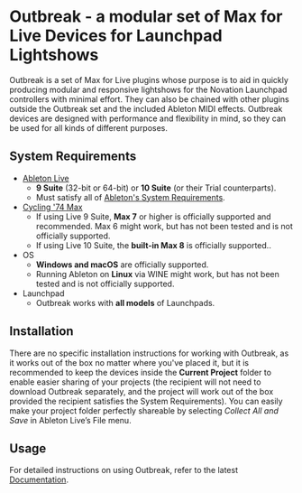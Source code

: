 # Outbreak - a modular set of Max for Live Devices for Launchpad Lightshows

Outbreak is a set of Max for Live plugins whose purpose is to aid in quickly producing modular and responsive lightshows for the Novation Launchpad controllers with minimal effort. They can also be chained with other plugins outside the Outbreak set and the included Ableton MIDI effects. Outbreak devices are designed with performance and flexibility in mind, so they can be used for all kinds of different purposes.

## System Requirements

* [Ableton Live](https://www.ableton.com/en/live/)
    * **9 Suite** (32-bit or 64-bit) or **10 Suite** (or their Trial counterparts).
    * Must satisfy all of [Ableton's System Requirements](https://help.ableton.com/hc/en-us/articles/115001663530-Live-10-Minimum-System-Requirements).
* [Cycling '74 Max](https://cycling74.com/downloads)
    * If using Live 9 Suite, **Max 7** or higher is officially supported and recommended. Max 6 might work, but has not been tested and is not officially supported.
    * If using Live 10 Suite, the **built-in Max 8** is officially supported..
* OS
    * **Windows and macOS** are officially supported.
    * Running Ableton on **Linux** via WINE might work, but has not been tested and is not officially supported.
* Launchpad
    * Outbreak works with **all models** of Launchpads.

## Installation

There are no specific installation instructions for working with Outbreak, as it works out of the box no matter where you've placed it, but it is recommended to keep the devices inside the **Current Project** folder to enable easier sharing of your projects (the recipient will not need to download Outbreak separately, and the project will work out of the box provided the recipient satisfies the System Requirements). You can easily make your project folder perfectly shareable by selecting *Collect All and Save* in Ableton Live’s File menu.

## Usage

For detailed instructions on using Outbreak, refer to the latest [Documentation](https://github.com/mat1jaczyyy/outbreak/blob/master/Outbreak%20Documentation.pdf).
